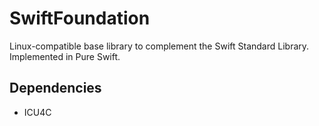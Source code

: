 # SwiftFoundation
Linux-compatible base library to complement the Swift Standard Library. Implemented in Pure Swift.

## Dependencies

- ICU4C